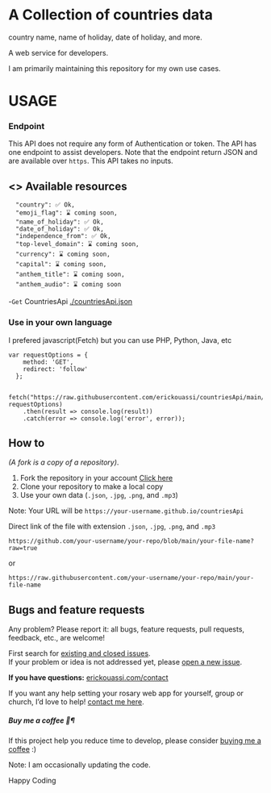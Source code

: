 # A Collection of countries data
country name, name of holiday, date of holiday, and more.

A web service for developers.

I am primarily maintaining this repository for my own use cases. 

# USAGE
### Endpoint
This API does not require any form of Authentication or token.
The API has one endpoint to assist developers. Note that the endpoint return JSON and are available over `https`. This API takes no inputs.<br />
## <> Available resources
      "country": ✅ Ok,
      "emoji_flag": ⌛ coming soon,
      "name_of_holiday": ✅ Ok,
      "date_of_holiday": ✅ Ok,
      "independence_from": ✅ Ok,
      "top-level_domain": ⌛ coming soon,
      "currency": ⌛ coming soon,
      "capital": ⌛ coming soon,
      "anthem_title": ⌛ coming soon,
      "anthem_audio": ⌛ coming soon

-`Get` CountriesApi [./countriesApi.json](https://raw.githubusercontent.com/erickouassi/countriesApi/main/countriesApi.json)

### Use in your own language

I prefered javascript(Fetch) but you can use PHP, Python, Java, etc

``` 
var requestOptions = {
    method: 'GET',
    redirect: 'follow'
  };

  fetch("https://raw.githubusercontent.com/erickouassi/countriesApi/main/countriesApi.json", requestOptions)
    .then(result => console.log(result))
    .catch(error => console.log('error', error));
```

## How to
 *(A fork is a copy of a repository)*.
1. Fork the repository in your account [Click here](https://github.com/erickouassi/countriesApi/fork)
2. Clone your repository to make a local copy
3. Use your own data (`.json`, `.jpg`, `.png`, and `.mp3`)
   
Note:  Your URL will be `https://your-username.github.io/countriesApi`

Direct link of the file with extension `.json`, `.jpg`, `.png`, and `.mp3`

`https://github.com/your-username/your-repo/blob/main/your-file-name?raw=true`

or 

`https://raw.githubusercontent.com/your-username/your-repo/main/your-file-name`


## Bugs and feature requests
Any problem? Please report it: all bugs, feature requests, pull requests, feedback, etc., are welcome!

First search for [existing and closed issues](https://github.com/erickouassi/countriesApi/issues?utf8=%E2%9C%93&q=is%3Aissue). <br />
If your problem or idea is not addressed yet, please [open a new issue](https://github.com/erickouassi/countriesApi/issues/new/choose).

**If you have questions:**  [erickouassi.com/contact](https://erickouassi.com/contact.html)


If you want any help setting your rosary web app for yourself, group or church, I’d love to help! [contact me here](https://erickouassi.com/contact.html).


##### Buy me a coffee 🥤¶
If this project help you reduce time to develop, please consider [buying me a coffee](https://github.com/sponsors/erickouassi) :)


Note: I am occasionally updating the code.

Happy Coding